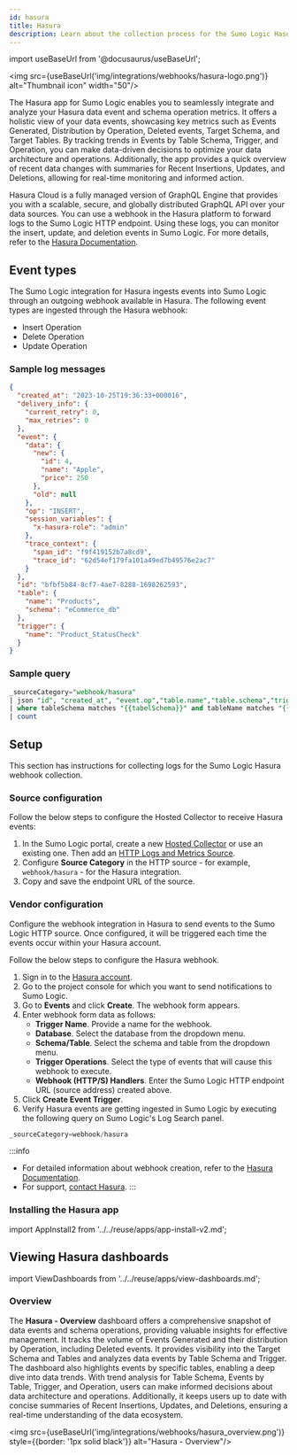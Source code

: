 ```yaml
---
id: hasura
title: Hasura
description: Learn about the collection process for the Sumo Logic Hasura integration.
---
```

import useBaseUrl from '@docusaurus/useBaseUrl';

<img src={useBaseUrl('img/integrations/webhooks/hasura-logo.png')} alt="Thumbnail icon" width="50"/>


The Hasura app for Sumo Logic enables you to seamlessly integrate and analyze your Hasura data event and schema operation metrics. It offers a holistic view of your data events, showcasing key metrics such as Events Generated, Distribution by Operation, Deleted events, Target Schema, and Target Tables. By tracking trends in Events by Table Schema, Trigger, and Operation, you can make data-driven decisions to optimize your data architecture and operations. Additionally, the app provides a quick overview of recent data changes with summaries for Recent Insertions, Updates, and Deletions, allowing for real-time monitoring and informed action.

Hasura Cloud is a fully managed version of GraphQL Engine that provides you with a scalable, secure, and globally distributed GraphQL API over your data sources. You can use a webhook in the Hasura platform to forward logs to the Sumo Logic HTTP endpoint. Using these logs, you can monitor the insert, update, and deletion events in Sumo Logic. For more details, refer to the [Hasura Documentation](https://hasura.io/docs/latest/hasura-cloud/overview/).

## Event types

The Sumo Logic integration for Hasura ingests events into Sumo Logic through an outgoing webhook available in Hasura. The following event types are ingested through the Hasura webhook:
- Insert Operation
- Delete Operation
- Update Operation

### Sample log messages

```json
{
  "created_at": "2023-10-25T19:36:33+000016",
  "delivery_info": {
    "current_retry": 0,
    "max_retries": 0
  },
  "event": {
    "data": {
      "new": {
        "id": 4,
        "name": "Apple",
        "price": 250
      },
      "old": null
    },
    "op": "INSERT",
    "session_variables": {
      "x-hasura-role": "admin"
    },
    "trace_context": {
      "span_id": "f9f419152b7a8cd9",
      "trace_id": "62d54ef179fa101a49ed7b49576e2ac7"
    }
  },
  "id": "bfbf5b84-8cf7-4ae7-8288-1698262593",
  "table": {
    "name": "Products",
    "schema": "eCommerce_db"
  },
  "trigger": {
    "name": "Product_StatusCheck"
  }
}
```
### Sample query

```sql
_sourceCategory="webhook/hasura"
| json "id", "created_at", "event.op","table.name","table.schema","trigger.name" as id, created_at, operation, tableName, tableSchema, triggerName nodrop
| where tableSchema matches "{{tabelSchema}}" and tableName matches "{{tabelName}}" and operation matches "{{operation}}" and triggerName matches "{{triggerName}}"
| count
```
## Setup

This section has instructions for collecting logs for the Sumo Logic Hasura webhook collection.

### Source configuration

Follow the below steps to configure the Hosted Collector to receive Hasura events:

1. In the Sumo Logic portal, create a new [Hosted Collector](/docs/send-data/hosted-collectors/configure-hosted-collector/) or use an existing one. Then add an [HTTP Logs and Metrics Source](/docs/send-data/hosted-collectors/http-source/logs-metrics/#configure-an-httplogs-and-metrics-source).
2. Configure **Source Category** in the HTTP source - for example, `webhook/hasura` - for the Hasura integration.
3. Copy and save the endpoint URL of the source.

### Vendor configuration

Configure the webhook integration in Hasura to send events to the Sumo Logic HTTP source. Once configured, it will be triggered each time the events occur within your Hasura account.

Follow the below steps to configure the Hasura webhook.

1. Sign in to the [Hasura account](https://cloud.hasura.io/signup).
2. Go to the project console for which you want to send notifications to Sumo Logic.
3. Go to **Events** and click **Create**. The webhook form appears.
5. Enter webhook form data as follows:
    - **Trigger Name**. Provide a name for the webhook.
    - **Database**. Select the database from the dropdown menu.
    - **Schema/Table**. Select the schema and table from the dropdown menu.
    - **Trigger Operations**. Select the type of events that will cause this webhook to execute.
    - **Webhook (HTTP/S) Handlers**. Enter the Sumo Logic HTTP endpoint URL (source address) created above.
6. Click **Create Event Trigger**.
7. Verify Hasura events are getting ingested in Sumo Logic by executing the following query on Sumo Logic's Log Search panel.
```sql
_sourceCategory=webhook/hasura
```

:::info
- For detailed information about webhook creation, refer to the [Hasura Documentation](https://hasura.io/docs/latest/event-triggers/create-trigger/).
- For support, [contact Hasura](https://cloud.hasura.io/support/create-ticket).
:::

### Installing the Hasura app

import AppInstall2 from '../../reuse/apps/app-install-v2.md';

<AppInstall2/>

## Viewing Hasura dashboards

import ViewDashboards from '../../reuse/apps/view-dashboards.md';

<ViewDashboards/>

### Overview

The **Hasura - Overview** dashboard offers a comprehensive snapshot of data events and schema operations, providing valuable insights for effective management. It tracks the volume of Events Generated and their distribution by Operation, including Deleted events. It provides visibility into the Target Schema and Tables and analyzes data events by Table Schema and Trigger. The dashboard also highlights events by specific tables, enabling a deep dive into data trends. With trend analysis for Table Schema, Events by Table, Trigger, and Operation, users can make informed decisions about data architecture and operations. Additionally, it keeps users up to date with concise summaries of Recent Insertions, Updates, and Deletions, ensuring a real-time understanding of the data ecosystem.

<img src={useBaseUrl('img/integrations/webhooks/hasura_overview.png')} style={{border: '1px solid black'}} alt="Hasura - Overview"/>
